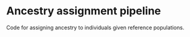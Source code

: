 # Ancestry assignment pipeline

Code for assigning ancestry to individuals given reference populations.